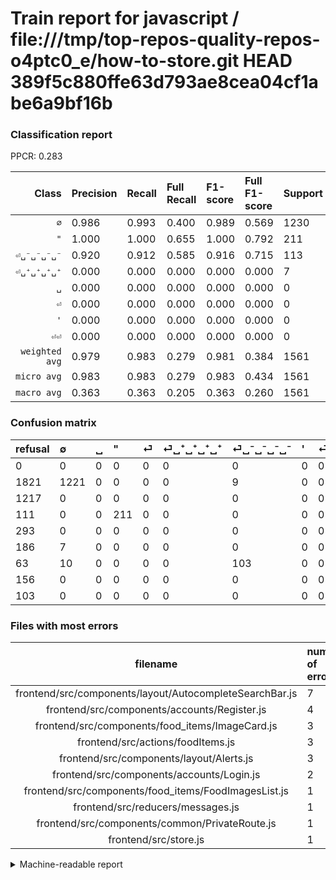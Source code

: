 # Train report for javascript / file:///tmp/top-repos-quality-repos-o4ptc0_e/how-to-store.git HEAD 389f5c880ffe63d793ae8cea04cf1abe6a9bf16b

### Classification report

PPCR: 0.283

| Class | Precision | Recall | Full Recall | F1-score | Full F1-score | Support | Full Support | PPCR |
|------:|:----------|:-------|:------------|:---------|:---------|:--------|:-------------|:-----|
| `∅` | 0.986| 0.993| 0.400| 0.989| 0.569| 1230| 3051| 0.403 |
| `"` | 1.000| 1.000| 0.655| 1.000| 0.792| 211| 322| 0.655 |
| `⏎␣⁻␣⁻␣⁻␣⁻` | 0.920| 0.912| 0.585| 0.916| 0.715| 113| 176| 0.642 |
| `⏎␣⁺␣⁺␣⁺␣⁺` | 0.000| 0.000| 0.000| 0.000| 0.000| 7| 193| 0.036 |
| `␣` | 0.000| 0.000| 0.000| 0.000| 0.000| 0| 1217| 0.000 |
| `⏎` | 0.000| 0.000| 0.000| 0.000| 0.000| 0| 293| 0.000 |
| `'` | 0.000| 0.000| 0.000| 0.000| 0.000| 0| 156| 0.000 |
| `⏎⏎` | 0.000| 0.000| 0.000| 0.000| 0.000| 0| 103| 0.000 |
| `weighted avg` | 0.979| 0.983| 0.279| 0.981| 0.384| 1561| 5511| 0.283 |
| `micro avg` | 0.983| 0.983| 0.279| 0.983| 0.434| 1561| 5511| 0.283 |
| `macro avg` | 0.363| 0.363| 0.205| 0.363| 0.260| 1561| 5511| 0.283 |

### Confusion matrix

|refusal|  ∅| ␣| "| ⏎| ⏎␣⁺␣⁺␣⁺␣⁺| ⏎␣⁻␣⁻␣⁻␣⁻| '| ⏎⏎| 
|:---|:---|:---|:---|:---|:---|:---|:---|:---|
|0 |0 |0 |0 |0 |0 |0 |0 |0 |
|1821 |1221 |0 |0 |0 |0 |9 |0 |0 |
|1217 |0 |0 |0 |0 |0 |0 |0 |0 |
|111 |0 |0 |211 |0 |0 |0 |0 |0 |
|293 |0 |0 |0 |0 |0 |0 |0 |0 |
|186 |7 |0 |0 |0 |0 |0 |0 |0 |
|63 |10 |0 |0 |0 |0 |103 |0 |0 |
|156 |0 |0 |0 |0 |0 |0 |0 |0 |
|103 |0 |0 |0 |0 |0 |0 |0 |0 |

### Files with most errors

| filename | number of errors|
|:----:|:-----|
| frontend/src/components/layout/AutocompleteSearchBar.js | 7 |
| frontend/src/components/accounts/Register.js | 4 |
| frontend/src/components/food_items/ImageCard.js | 3 |
| frontend/src/actions/foodItems.js | 3 |
| frontend/src/components/layout/Alerts.js | 3 |
| frontend/src/components/accounts/Login.js | 2 |
| frontend/src/components/food_items/FoodImagesList.js | 1 |
| frontend/src/reducers/messages.js | 1 |
| frontend/src/components/common/PrivateRoute.js | 1 |
| frontend/src/store.js | 1 |

<details>
    <summary>Machine-readable report</summary>
```json
{
  "cl_report": {"\"": {"f1-score": 1.0, "precision": 1.0, "recall": 1.0, "support": 211}, "\u0027": {"f1-score": 0.0, "precision": 0.0, "recall": 0.0, "support": 0}, "macro avg": {"f1-score": 0.36312758869079775, "precision": 0.3632388789522271, "recall": 0.36302341895100365, "support": 1561}, "micro avg": {"f1-score": 0.9833440102498399, "precision": 0.9833440102498399, "recall": 0.9833440102498399, "support": 1561}, "weighted avg": {"f1-score": 0.9811018047161398, "precision": 0.9788786018330193, "recall": 0.9833440102498399, "support": 1561}, "\u2205": {"f1-score": 0.9894651539708265, "precision": 0.9862681744749596, "recall": 0.9926829268292683, "support": 1230}, "\u23ce": {"f1-score": 0.0, "precision": 0.0, "recall": 0.0, "support": 0}, "\u23ce\u23ce": {"f1-score": 0.0, "precision": 0.0, "recall": 0.0, "support": 0}, "\u23ce\u2423\u207a\u2423\u207a\u2423\u207a\u2423\u207a": {"f1-score": 0.0, "precision": 0.0, "recall": 0.0, "support": 7}, "\u23ce\u2423\u207b\u2423\u207b\u2423\u207b\u2423\u207b": {"f1-score": 0.9155555555555556, "precision": 0.9196428571428571, "recall": 0.911504424778761, "support": 113}, "\u2423": {"f1-score": 0.0, "precision": 0.0, "recall": 0.0, "support": 0}},
  "cl_report_full": {"\"": {"f1-score": 0.7917448405253283, "precision": 1.0, "recall": 0.65527950310559, "support": 322}, "\u0027": {"f1-score": 0.0, "precision": 0.0, "recall": 0.0, "support": 156}, "macro avg": {"f1-score": 0.2595482632869556, "precision": 0.3632388789522271, "recall": 0.20508792908333598, "support": 5511}, "micro avg": {"f1-score": 0.4341063348416289, "precision": 0.9833440102498399, "recall": 0.2785338414080929, "support": 5511}, "weighted avg": {"f1-score": 0.3843147757944622, "precision": 0.6338162480820622, "recall": 0.2785338414080929, "support": 5511}, "\u2205": {"f1-score": 0.5693634879925391, "precision": 0.9862681744749596, "recall": 0.400196656833825, "support": 3051}, "\u23ce": {"f1-score": 0.0, "precision": 0.0, "recall": 0.0, "support": 293}, "\u23ce\u23ce": {"f1-score": 0.0, "precision": 0.0, "recall": 0.0, "support": 103}, "\u23ce\u2423\u207a\u2423\u207a\u2423\u207a\u2423\u207a": {"f1-score": 0.0, "precision": 0.0, "recall": 0.0, "support": 193}, "\u23ce\u2423\u207b\u2423\u207b\u2423\u207b\u2423\u207b": {"f1-score": 0.7152777777777778, "precision": 0.9196428571428571, "recall": 0.5852272727272727, "support": 176}, "\u2423": {"f1-score": 0.0, "precision": 0.0, "recall": 0.0, "support": 1217}},
  "ppcr": 0.2832516784612593
}
```
</details>
